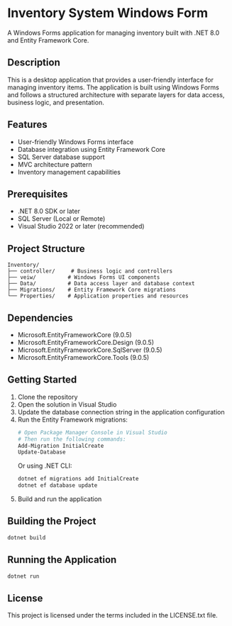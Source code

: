 # Inventory System Windows Form

A Windows Forms application for managing inventory built with .NET 8.0 and Entity Framework Core.

## Description

This is a desktop application that provides a user-friendly interface for managing inventory items. The application is built using Windows Forms and follows a structured architecture with separate layers for data access, business logic, and presentation.

## Features

- User-friendly Windows Forms interface
- Database integration using Entity Framework Core
- SQL Server database support
- MVC architecture pattern
- Inventory management capabilities

## Prerequisites

- .NET 8.0 SDK or later
- SQL Server (Local or Remote)
- Visual Studio 2022 or later (recommended)

## Project Structure

```
Inventory/
├── controller/     # Business logic and controllers
├── veiw/          # Windows Forms UI components
├── Data/          # Data access layer and database context
├── Migrations/    # Entity Framework Core migrations
└── Properties/    # Application properties and resources
```

## Dependencies

- Microsoft.EntityFrameworkCore (9.0.5)
- Microsoft.EntityFrameworkCore.Design (9.0.5)
- Microsoft.EntityFrameworkCore.SqlServer (9.0.5)
- Microsoft.EntityFrameworkCore.Tools (9.0.5)

## Getting Started

1. Clone the repository
2. Open the solution in Visual Studio
3. Update the database connection string in the application configuration
4. Run the Entity Framework migrations:
   ```bash
   # Open Package Manager Console in Visual Studio
   # Then run the following commands:
   Add-Migration InitialCreate
   Update-Database
   ```
   Or using .NET CLI:
   ```bash
   dotnet ef migrations add InitialCreate
   dotnet ef database update
   ```
5. Build and run the application

## Building the Project

```bash
dotnet build
```

## Running the Application

```bash
dotnet run
```

## License

This project is licensed under the terms included in the LICENSE.txt file.
